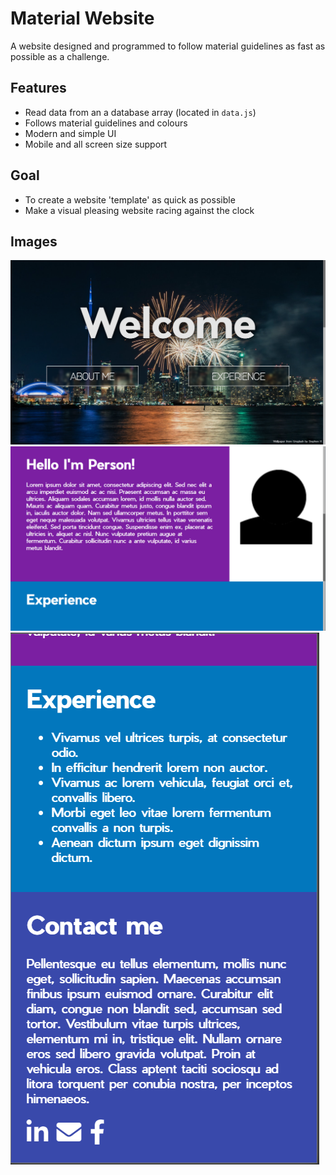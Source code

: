 # Material Website
A website designed and programmed to follow material guidelines as fast as possible as a challenge.
## Features
* Read data from an a database array (located in ```data.js```)
* Follows material guidelines and colours
* Modern and simple UI
* Mobile and all screen size support
## Goal
* To create a website 'template' as quick as possible
* Make a visual pleasing website racing against the clock
## Images
![Main menu](/preview/main.png)
![Content](/preview/content.png)
![Mobile Preview](/preview/mobile.png)